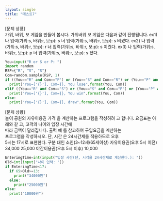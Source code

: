 ```yaml
---
layout: single
title: "테스트7"
---
```


[문제 상황]  
 가위, 바위, 보 게임을 만들어 봅시다. 가위바위 
보 게임은 다음과 같이 진행됩니다. 
ex1) 
나 입력(가위:s, 바위:r, 보:p): s 
너 입력(가위:s, 바위:r, 보:p): s 
비겼다. 
ex2) 
나 입력(가위:s, 바위:r, 보:p): r 
너 입력(가위:s, 바위:r, 보:p): s 
이겼다. 
ex3) 
나 입력(가위:s, 바위:r, 보:p): p 
너 입력(가위:s, 바위:r, 보:p): s 
졌다. 

~~~python
You=input("R or S or P: ")
import random
RSP={"R", "S", "S"}
Com=random.sample(RSP, 1)
if ((You=="R" and Com=="P") or (You=="S" and Com=="R") or (You=="P" and Com=="S")):
  print("You=['{}'], Com={}, You lose".format(You, Com))
elif ((You=="R" and Com=="S") or (You=="S" and Com=="P") or (You=="P" and Com=="R")):
  print("You=['{}'], Com={}, You win".format(You, Com))
else:
  print("You=['{}'], Com={}, draw".format(You, Com))
~~~

[문제 상황]  
 놀이 공원의 자유이용권 가격 
을 계산하는 프로그램을 작성하려 
고 합니다. 요금표는 아래와 같 
고, 고객의 나이와 입장 시간에  
따라 금액이 달라집니다. 출력 예 
를 참고하여 구입요금을 계산하는  
프로그램을 작성하시오. 단, 시간 
은 24시간제를 적용하므로 오후  
5시는 17시로 표현한다. 
구분 대인 소인(3~12세/65세이상) 
자유이용권(오후 5시 이전) 34,000 25,000 
야간이용권(오후 5시 이후) 10,000 

~~~python
EnteringTime=int(input("입장 시간(단, 시각을 24시간제로 계산한다.): "))
Old=int(input("나이 입력: "))
if EnteringTime<17:
  if 65>Old>=13:
    print("34000원")
  else:
    print("25000원")
else:
  print("10000원")
~~~
